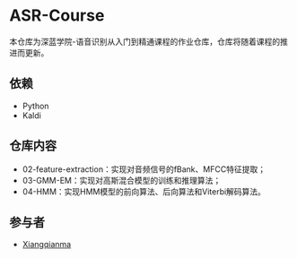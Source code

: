 # ASR-Course
本仓库为深蓝学院-语音识别从入门到精通课程的作业仓库，仓库将随着课程的推进而更新。
## 依赖
* Python
* Kaldi
## 仓库内容
* 02-feature-extraction：实现对音频信号的fBank、MFCC特征提取；
* 03-GMM-EM：实现对高斯混合模型的训练和推理算法；
* 04-HMM：实现HMM模型的前向算法、后向算法和Viterbi解码算法。

## 参与者
* [Xiangqianma](https://github.com/XiangqianMa)